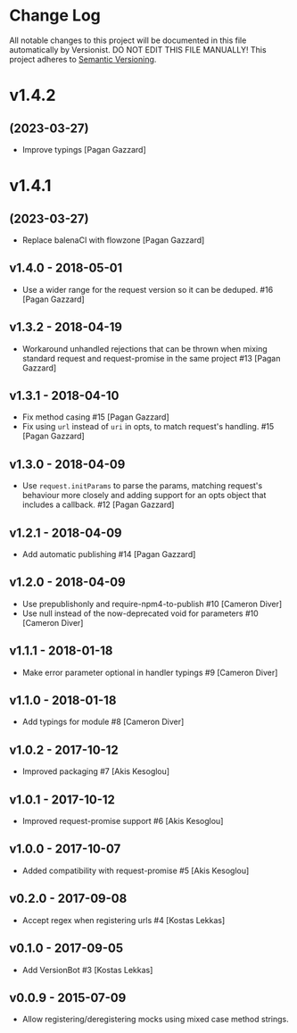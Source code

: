 # Change Log

All notable changes to this project will be documented in this file
automatically by Versionist. DO NOT EDIT THIS FILE MANUALLY!
This project adheres to [Semantic Versioning](http://semver.org/).

# v1.4.2
## (2023-03-27)

* Improve typings [Pagan Gazzard]

# v1.4.1
## (2023-03-27)

* Replace balenaCI with flowzone [Pagan Gazzard]

## v1.4.0 - 2018-05-01

* Use a wider range for the request version so it can be deduped. #16 [Pagan Gazzard]

## v1.3.2 - 2018-04-19

* Workaround unhandled rejections that can be thrown when mixing standard request and request-promise in the same project #13 [Pagan Gazzard]

## v1.3.1 - 2018-04-10

* Fix method casing #15 [Pagan Gazzard]
* Fix using `url` instead of `uri` in opts, to match request's handling. #15 [Pagan Gazzard]

## v1.3.0 - 2018-04-09

* Use `request.initParams` to parse the params, matching request's behaviour more closely and adding support for an opts object that includes a callback. #12 [Pagan Gazzard]

## v1.2.1 - 2018-04-09

* Add automatic publishing #14 [Pagan Gazzard]

## v1.2.0 - 2018-04-09

* Use prepublishonly and require-npm4-to-publish #10 [Cameron Diver]
* Use null instead of the now-deprecated void for parameters #10 [Cameron Diver]

## v1.1.1 - 2018-01-18

* Make error parameter optional in handler typings #9 [Cameron Diver]

## v1.1.0 - 2018-01-18

* Add typings for module #8 [Cameron Diver]

## v1.0.2 - 2017-10-12

* Improved packaging #7 [Akis Kesoglou]

## v1.0.1 - 2017-10-12

* Improved request-promise support #6 [Akis Kesoglou]

## v1.0.0 - 2017-10-07

* Added compatibility with request-promise #5 [Akis Kesoglou]

## v0.2.0 - 2017-09-08

* Accept regex when registering urls #4 [Kostas Lekkas]

## v0.1.0 - 2017-09-05

* Add VersionBot #3 [Kostas Lekkas]

## v0.0.9 - 2015-07-09

* Allow registering/deregistering mocks using mixed case method strings.
